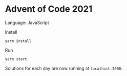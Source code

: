 # Advent of Code 2021

Language: JavaScript

Install

```
yarn install
```

Run

```
yarn start
```

Solutions for each day are now running at `localhost:3000`.
